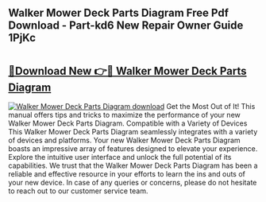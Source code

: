 ## Walker Mower Deck Parts Diagram Free Pdf Download - Part-kd6 New Repair Owner Guide 1PjKc

# <h2><a href="http://dfjo8qz.blite.top/?on=Walker+Mower+Deck+Parts+Diagram">🔗Download New 👉🔴 Walker Mower Deck Parts Diagram</a></h2>

[![Walker Mower Deck Parts Diagram download](https://i.imgur.com/lujVjoI.png)](http://dfjo8qz.blite.top/?on=Walker+Mower+Deck+Parts+Diagram)
Get the Most Out of It! This manual offers tips and tricks to maximize the performance of your new Walker Mower Deck Parts Diagram. Compatible with a Variety of Devices This Walker Mower Deck Parts Diagram seamlessly integrates with a variety of devices and platforms. Your new Walker Mower Deck Parts Diagram boasts an impressive array of features designed to elevate your experience. Explore the intuitive user interface and unlock the full potential of its capabilities. We trust that the Walker Mower Deck Parts Diagram has been a reliable and effective resource in your efforts to learn the ins and outs of your new device. In case of any queries or concerns, please do not hesitate to reach out to our customer service team.
